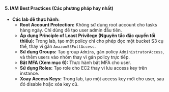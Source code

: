 
#### **5. IAM Best Practices (Các phương pháp hay nhất)**
*   **Các lab để thực hành:**
    *   **Root Account Protection:** Không sử dụng root account cho tasks hàng ngày. Chỉ dùng để tạo user admin đầu tiên.
    *   **Áp dụng Principle of Least Privilege (Nguyên tắc đặc quyền tối thiểu):** Trong lab, tạo một policy chỉ cho phép đọc một bucket S3 cụ thể, thay vì gán `AmazonS3FullAccess`.
    *   **Sử dụng Groups:** Tạo group `Admins`, gán policy `AdministratorAccess`, và thêm users vào nhóm thay vì gán policy trực tiếp.
    *   **Bật MFA (Xem mục 6):** Thực hành bật MFA cho user.
    *   **Sử dụng Roles:** Tạo role cho EC2 thay vì lưu access key trên instance.
    *   **Xoay Access Keys:** Trong lab, tạo một access key mới cho user, sau đó disable hoặc xóa key cũ.
